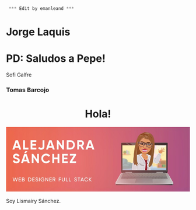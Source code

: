 ```JAVA
 *** Edit by emanleand ***  
```

# Jorge Laquis
# PD: Saludos a Pepe!

Sofi Galfre

### Tomas Barcojo

<h1 align = "center" >Hola!</h1>
  <img src ="/AlejandraSanchez.jpeg" alt="Alejandra" width ="100% "height =" 30% "/>
    
<p> Soy Lismairy Sánchez. </p>

